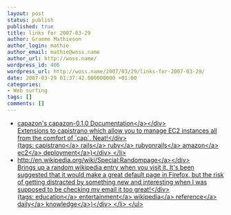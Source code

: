 ```yaml
---
layout: post
status: publish
published: true
title: links for 2007-03-29
author: Graeme Mathieson
author_login: mathie
author_email: mathie@woss.name
author_url: http://woss.name/
wordpress_id: 406
wordpress_url: http://woss.name/2007/03/29/links-for-2007-03-29/
date: 2007-03-29 01:37:42.000000000 +01:00
categories:
- Web surfing
tags: []
comments: []
---
```

<ul class="delicious">
	<li>
		<div class="delicious-link"><a href="http:&#47;&#47;capazon.rubyforge.org&#47;">capazon's capazon-0.1.0 Documentation<&#47;a><&#47;div>
		<div class="delicious-extended">Extensions to capistrano which allow you to manage EC2 instances all from the comfort of `cap`.  Neat!<&#47;div>
		<div class="delicious-tags">(tags: <a href="http:&#47;&#47;del.icio.us&#47;mathie&#47;capistrano">capistrano<&#47;a> <a href="http:&#47;&#47;del.icio.us&#47;mathie&#47;rails">rails<&#47;a> <a href="http:&#47;&#47;del.icio.us&#47;mathie&#47;ruby">ruby<&#47;a> <a href="http:&#47;&#47;del.icio.us&#47;mathie&#47;rubyonrails">rubyonrails<&#47;a> <a href="http:&#47;&#47;del.icio.us&#47;mathie&#47;amazon">amazon<&#47;a> <a href="http:&#47;&#47;del.icio.us&#47;mathie&#47;ec2">ec2<&#47;a> <a href="http:&#47;&#47;del.icio.us&#47;mathie&#47;deployment">deployment<&#47;a>)<&#47;div>
	<&#47;li>
	<li>
		<div class="delicious-link"><a href="http:&#47;&#47;en.wikipedia.org&#47;wiki&#47;Special:Randompage">http:&#47;&#47;en.wikipedia.org&#47;wiki&#47;Special:Randompage<&#47;a><&#47;div>
		<div class="delicious-extended">Brings up a random wikipedia entry when you visit it.  It's been suggested that it would make a great default page in Firefox, but the risk of getting distracted by something new and interesting when I was supposed to be checking my email it too great!<&#47;div>
		<div class="delicious-tags">(tags: <a href="http:&#47;&#47;del.icio.us&#47;mathie&#47;education">education<&#47;a> <a href="http:&#47;&#47;del.icio.us&#47;mathie&#47;entertainment">entertainment<&#47;a> <a href="http:&#47;&#47;del.icio.us&#47;mathie&#47;wikipedia">wikipedia<&#47;a> <a href="http:&#47;&#47;del.icio.us&#47;mathie&#47;reference">reference<&#47;a> <a href="http:&#47;&#47;del.icio.us&#47;mathie&#47;daily">daily<&#47;a> <a href="http:&#47;&#47;del.icio.us&#47;mathie&#47;knowledge">knowledge<&#47;a>)<&#47;div>
	<&#47;li>
<&#47;ul>
